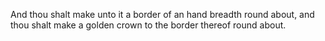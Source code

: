 And thou shalt make unto it a border of an hand breadth round about, and thou shalt make a golden crown to the border thereof round about.
